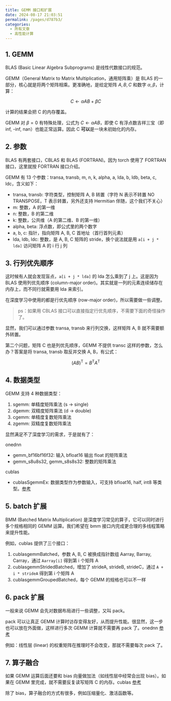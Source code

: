 ```yaml
---
title: GEMM 接口和扩展
date: 2024-08-17 21:03:51
permalink: /pages/d787b3/
categories:
  - 所有文章
  - 高性能计算
---
```


## 1. GEMM

BLAS (Basic Linear Algebra Subprograms) 是线性代数接口的规范。

GEMM（General Matrix to Matrix Multiplication，通用矩阵乘）是 BLAS 的一部分，核心就是将两个矩阵相乘。更准确地，是给定矩阵 $A, B, C$ 和数字 $\alpha, \beta$，计算：

$$C \leftarrow \alpha A B + \beta C$$

计算的结果会把 C 的内存覆盖。

GEMM 对 $\beta=0$ 有特殊处理，公式为 $C \leftarrow \alpha A B$，即使 C 有浮点数吉祥三宝（即 inf, -inf, nan）也能正常运算。因此 C **可以**是一块未初始化的内存。

## 2. 参数

BLAS 有两套接口，CBLAS 和 BLAS (FORTRAN)。因为 torch 使用了 FORTRAN 接口，这里就按 FORTRAN 接口介绍。

GEMM 有 13 个参数：transa, transb, m, n, k, alpha, a, lda, b, ldb, beta, c, ldc，含义如下：

- transa, transb: 字符类型，控制矩阵 A, B 转置（字符 N 表示不转置 NO TRANSPOSE，T 表示转置，另外还支持 Hermitian 伴随，这个我们不关心）
- m: 整数，A 的第一维
- n: 整数，B 的第二维
- k: 整数，公共维（A 的第二维、B 的第一维）
- alpha, beta: 浮点数，即公式里的两个数字
- a, b, c: 指针，指向矩阵 A, B, C 首地址（首行首列元素）
- lda, ldb, ldc: 整数，是 A, B, C 矩阵的 stride，换个说法就是用 `a[i + j * lda]` 访问矩阵 A 的 i 行 j 列

## 3. 行列优先顺序

这时候有人就会发现盲点，`a[i + j * lda]` 的 lda 怎么乘到了 j 上。这是因为 BLAS 使用列优先顺序 (column-major order)。其实就是一列的元素连续储存在内存上，而不同行就需要用 lda 来索引。

在深度学习中使用的都是行优先顺序 (row-major order)，所以需要做一些调整。

> ps：如果用 CBLAS 接口可以直接指定行优先顺序，不需要下面的奇怪操作了。

显然，我们可以通过参数 transa, transb 来行列交换，这样矩阵 A, B 就不需要额外转置。

第二个问题，矩阵 C 也是列优先顺序，GEMM 不提供 transc 这样的参数，怎么办？答案是将 transa, transb 取反并交换 A, B，有公式：

$$\displaystyle \left(AB\right)^{\mathrm {T} }=B^{\mathrm {T} }A^{\mathrm {T} }$$

## 4. 数据类型

GEMM 支持 4 种数据类型：

1. sgemm: 单精度矩阵乘法 (s -> single)
2. dgemm: 双精度矩阵乘法 (d -> double)
3. cgemm: 单精度复数矩阵乘法
4. zgemm: 双精度复数矩阵乘法

显然满足不了深度学习的需求，于是就有了：

onednn

- gemm_bf16bf16f32: 输入 bfloat16 输出 float 的矩阵乘法
- gemm_s8u8s32, gemm_s8s8s32: 整数的矩阵乘法

cublas

- cublasSgemmEx: 数据类型作为参数输入，可支持 bfloat16, half, int8 等类型。[参考](https://docs.nvidia.com/cuda/cublas/#cublas-t-gemmex)

## 5. batch 扩展

BMM (Batched Matrix Multiplication) 是深度学习常见的算子，它可以同时进行多个规格相同的 GEMM 运算。我们希望在 bmm 接口内完成更合理的多线程策略来提升性能。

例如，cublas 提供了三个接口：

1. cublasgemmBatched，参数 A, B, C 被换成指针数组 Aarray, Barray, Carray，通过 `Aarray[i]` 得到第 i 个矩阵 A
2. cublasgemmStridedBatched，增加了 strideA, strideB, strideC，通过 `A + i * strideA` 得到第 i 个矩阵 A
3. cublasgemmGroupedBatched，每个 GEMM 的规格也可以不一样

## 6. pack 扩展

一般来说 GEMM 会先对数据布局进行一些调整，又叫 pack。

pack 可以让真正 GEMM 计算时访存变得友好，从而提升性能。很显然，这一步也可以放在外面做，这样进行多次 GEMM 计算就不需要再 pack 了。onednn [参考](https://www.intel.com/content/www/us/en/developer/articles/technical/introducing-the-new-packed-apis-for-gemm.html)

例如：线性层 (linear) 的权重矩阵在推理时不会改变，那就不需要每次 pack 了。

## 7. 算子融合

如果 GEMM 运算后面还要和 bias 向量做加法（如线性层中经常会出现 bias）。如果在 GEMM 里完成，就不需要反复读写矩阵 C 的内存。cublas [参考](https://docs.nvidia.com/cuda/cublas/#cublasltepilogue-t)

除了 bias，算子融合的方式有很多，例如压缩量化、激活函数等。

